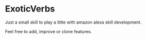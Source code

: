 # ExoticVerbs
 Just a small skill to play a little with amazon alexa skill development.
 
 Feel free to add, improve or clone features.
